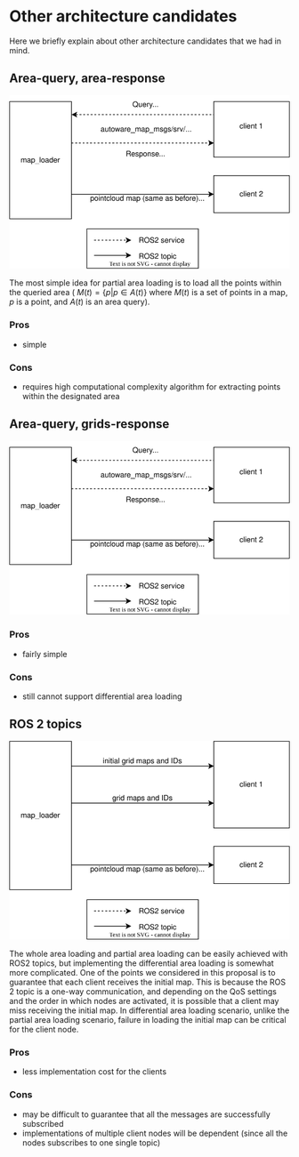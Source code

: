 # Other architecture candidates
Here we briefly explain about other architecture candidates that we had in mind. 


## Area-query, area-response
![Candidate architecture 2](./figures/candidate_architecture_2.drawio.svg)

The most simple idea for partial area loading is to load all the points within the queried area ( $M(t) = \lbrace p|p\in A(t) \rbrace$ where $M(t)$ is a set of points in a map, $p$ is a point, and $A(t)$ is an area query). 

### Pros
- simple

### Cons
- requires high computational complexity algorithm for extracting points within the designated area

## Area-query, grids-response
![Candidate architecture 3](./figures/candidate_architecture_3.drawio.svg)

### Pros
- fairly simple

### Cons
- still cannot support differential area loading


## ROS 2 topics
![Candidate architecture 1](./figures/candidate_architecture_1.drawio.svg)

The whole area loading and partial area loading can be easily achieved with ROS2 topics, but implementing the differential area loading is somewhat more complicated. 
One of the points we considered in this proposal is to guarantee that each client receives the initial map. This is because the ROS 2 topic is a one-way communication, and depending on the QoS settings and the order in which nodes are activated, it is possible that a client may miss receiving the initial map. In differential area loading scenario, unlike the partial area loading scenario, failure in loading the initial map can be critical for the client node.

### Pros
- less implementation cost for the clients

### Cons
- may be difficult to guarantee that all the messages are successfully subscribed
- implementations of multiple client nodes will be dependent (since all the nodes subscribes to one single topic)

